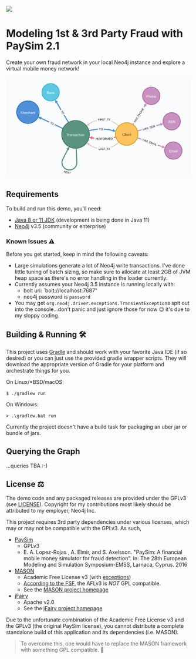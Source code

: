 ![](https://github.com/voutilad/paysim-demo/workflows/Java%20CI/badge.svg)

# Modeling 1st & 3rd Party Fraud with PaySim 2.1
Create your own fraud network in your local Neo4j instance and explore a virtual mobile money network!

![](./paysim-2.1.0.png?raw=true)

## Requirements
To build and run this demo, you'll need:
* [Java 8 or 11 JDK](https://adoptopenjdk.net) (development is being done in Java 11)
* [Neo4j](https://neo4j.com/download) v3.5 (community or enterprise)

### Known Issues ⚠️
Before you get started, keep in mind the following caveats:
  * Large simulations generate a lot of Neo4j write transactions. I've done little tuning of batch sizing, so make sure to allocate at least 2GB of JVM heap space as there's no error handling in the loader currently.
  * Currently assumes your Neo4j 3.5 instance is running locally with:
    - bolt uri: `bolt://localhost:7687"
    - neo4j password is `password`
  * You may get `org.neo4j.driver.exceptions.TransientException`s spit out into the console...don't panic and just ignore those for now 😉 it's due to my sloppy coding.

## Building & Running 🛠
This project uses [Gradle](https://gradle.org/) and should work with your favorite Java IDE (if so desired) or you can just use the provided gradle wrapper scripts. They will download the appropriate version of Gradle for your platform and orchestrate things for you.

On Linux/*BSD/macOS:
```shell script
$ ./gradlew run
```

On Windows:
```shell script
> .\gradlew.bat run
```

Currently the project doesn't have a build task for packaging an uber jar or bundle of jars.

## Querying the Graph

...queries TBA :-)

## License ⚖️
The demo code and any packaged releases are provided under the GPLv3 (see [LICENSE](./LICENSE)). Copyright for my contributions most likely should be attributed to my employer, Neo4j Inc.

This project requires 3rd party dependencies under various licenses, which may or may not be compatible with the GPLv3. As such, 
* [PaySim](https://github.com/voutilad/paysim)
  - GPLv3
  - E. A. Lopez-Rojas , A. Elmir, and S. Axelsson. "PaySim: A financial mobile money simulator for fraud detection". In: The 28th European Modeling and Simulation Symposium-EMSS, Larnaca, Cyprus. 2016
* [MASON](https://github.com/voutilad/mason)
  - Academic Free License v3 (with [exceptions](https://github.com/voutilad/mason/blob/master/LICENSE))
  - [According to the FSF](https://www.gnu.org/licenses/license-list.en.html#AcademicFreeLicense), the AFLv3 is *NOT* GPL compatible.
  - See the [MASON project homepage](https://cs.gmu.edu/~eclab/projects/mason/)
* [jFairy](https://github.com/Devskiller/jfairy)
  - Apache v2.0
  - See the [jFairy project homepage](https://devskiller.github.io/jfairy/)
  
Due to the unfortunate combination of the Academic Free License v3 and the GPLv3 (the original PaySim license), you cannot distribute a complete standalone build of this application and its dependencies (i.e. MASON).

> To overcome this, one would have to replace the MASON framework with something GPL compatible. 🤷‍